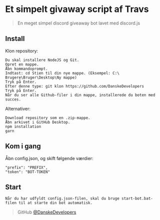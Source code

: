 # Et simpelt givaway script af Travs

> En meget simpel discord giveaway bot lavet med discord.js



## Install

Klon repository:
```
Du skal installere NodeJS og Git.
Opret en mappe.
Åbn kommandoprompt.
Indtast: cd Stien til din nye mappe. (Eksempel: C:\ Brugere\Bruger\Desktop\Ny mappe)
Tryk på Enter.
Efter denne type: git klon https://github.com/DanskeDevelopers
Tryk på Enter.
Når du ser alle Github-filer i din mappe, installerede du boten med succes.
```

Alternativer:
```
Download repository som en .zip-mappe.
Åbn arkivet i GitHub Desktop.
npm installation
garn
```

## Kom i gang

Åbn config.json, og skift følgende værdier:

```
"prefix": "PREFIX",
"token": "BOT-TOKEN"
```

## Start

`Når du har udfyldt config.json-filen, skal du bruge start-bot.bat-filen til at starte din bot automatisk.`






> GitHub [@DanskeDevelopers](https://discord.gg/x6Ep953Xsv)
